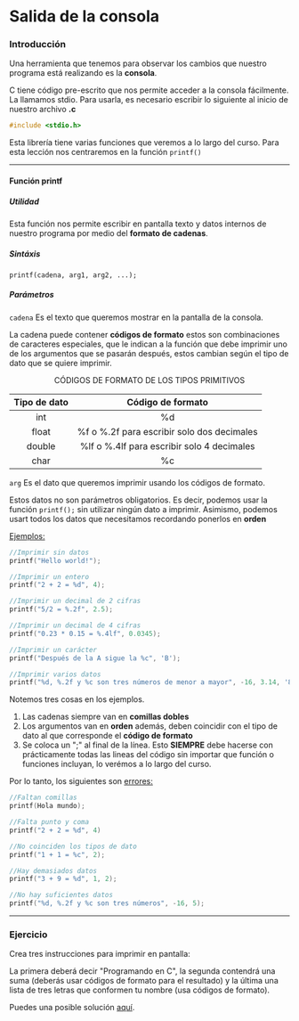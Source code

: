 <h1> Salida de la consola </h1>

<h3> Introducción </h3>

Una herramienta que tenemos para observar los cambios que nuestro programa está realizando es la **consola**.

C tiene código pre-escrito que nos permite acceder a la consola fácilmente. La llamamos stdio.
Para usarla, es necesario escribir lo siguiente al inicio de nuestro archivo **.c**

```C
#include <stdio.h>
```

Esta librería tiene varias funciones que veremos a lo largo del curso. Para esta lección nos centraremos en la función `printf()`

<hr>

<h4> Función printf </h4>

<h5> Utilidad </h5>

Esta función nos permite escribir en pantalla texto y datos internos de nuestro programa por medio del **formato de cadenas**.

<h5> Sintáxis </h5>

`printf(cadena, arg1, arg2, ...);`

<h5> Parámetros </h5>

`cadena` Es el texto que queremos mostrar en la pantalla de la consola.

La cadena puede contener **códigos de formato** estos son combinaciones de caracteres especiales, que le indican a la función que debe imprimir uno de los argumentos que se pasarán después, estos cambian según el tipo de dato que se quiere imprimir.

<p align="center"> CÓDIGOS DE FORMATO DE LOS TIPOS PRIMITIVOS </p>

| **Tipo de dato** |            **Código de formato**           |
|:----------------:|:------------------------------------------:|
| int              | %d                                         |
| float            | %f o %.2f para escribir solo dos decimales |
| double           | %lf o %.4lf para escribir solo 4 decimales |
| char             | %c                                         |

`arg` Es el dato que queremos imprimir usando los códigos de formato.

Estos datos no son parámetros obligatorios. Es decir, podemos usar la función `printf();` sin utilizar ningún dato a imprimir. Asimismo, podemos usart todos los datos que necesitamos recordando ponerlos en **orden**

[Ejemplos:](https://github.com/DIRM2705/C-desde-0/blob/N1/Nivel%201/Salida/ejemplos.c)
```C
//Imprimir sin datos
printf("Hello world!");

//Imprimir un entero
printf("2 + 2 = %d", 4);

//Imprimir un decimal de 2 cifras
printf("5/2 = %.2f", 2.5);

//Imprimir un decimal de 4 cifras
printf("0.23 * 0.15 = %.4lf", 0.0345);

//Imprimir un carácter
printf("Después de la A sigue la %c", 'B');

//Imprimir varios datos
printf("%d, %.2f y %c son tres números de menor a mayor", -16, 3.14, '8');
```

Notemos tres cosas en los ejemplos.

1. Las cadenas siempre van en **comillas dobles**
2. Los argumentos van en **orden** además, deben coincidir con el tipo de dato al que corresponde el **código de formato**
3. Se coloca un ";" al final de la línea. Esto **SIEMPRE** debe hacerse con prácticamente todas las lineas del código sin importar que función o funciones incluyan, lo verémos a lo largo del curso.

Por lo tanto, los siguientes son [errores:](https://github.com/DIRM2705/C-desde-0/blob/N1/Nivel%201/Salida/errores.c)
```C
//Faltan comillas
printf(Hola mundo);

//Falta punto y coma
printf("2 + 2 = %d", 4)

//No coinciden los tipos de dato
printf("1 + 1 = %c", 2);

//Hay demasiados datos
printf("3 + 9 = %d", 1, 2);

//No hay suficientes datos
printf("%d, %.2f y %c son tres números", -16, 5);
```
<hr>

<h3> Ejercicio </h3>
Crea tres instrucciones para imprimir en pantalla:

La primera deberá decir "Programando en C", la segunda contendrá una suma (deberás usar códigos de formato para el resultado) y la última una lista de tres letras que conformen tu nombre (usa códigos de formato).

Puedes una posible solución [aquí](https://github.com/DIRM2705/C-desde-0/blob/N1/Nivel%201/Salida/ejercicios.c).